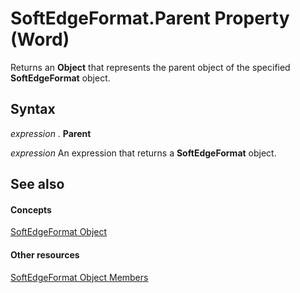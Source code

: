 
# SoftEdgeFormat.Parent Property (Word)

Returns an  **Object** that represents the parent object of the specified **SoftEdgeFormat** object.


## Syntax

 _expression_ . **Parent**

 _expression_ An expression that returns a **SoftEdgeFormat** object.


## See also


#### Concepts


[SoftEdgeFormat Object](d8ebe0ee-7520-da40-fbee-10d142ef8023.md)
#### Other resources


[SoftEdgeFormat Object Members](4946ad56-94e6-4d01-f993-27f90f19e33c.md)
